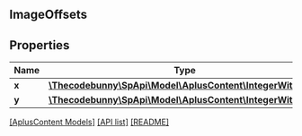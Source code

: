 ## ImageOffsets

## Properties

Name | Type | Description | Notes
------------ | ------------- | ------------- | -------------
**x** | [**\Thecodebunny\SpApi\Model\AplusContent\IntegerWithUnits**](IntegerWithUnits.md) |  |
**y** | [**\Thecodebunny\SpApi\Model\AplusContent\IntegerWithUnits**](IntegerWithUnits.md) |  |

[[AplusContent Models]](../) [[API list]](../../Api) [[README]](../../../README.md)
